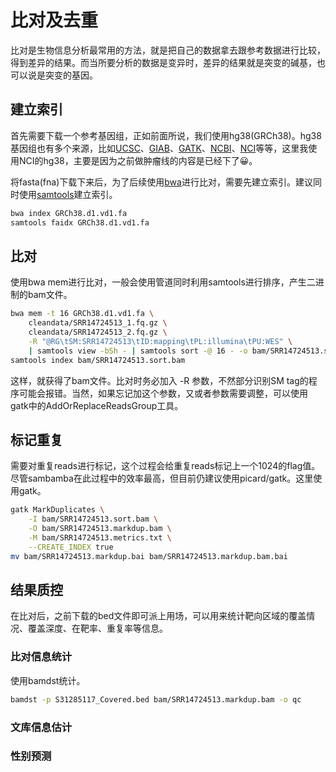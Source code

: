 # 比对及去重

比对是生物信息分析最常用的方法，就是把自己的数据拿去跟参考数据进行比较，得到差异的结果。而当所要分析的数据是变异时，差异的结果就是突变的碱基，也可以说是突变的基因。

## 建立索引

首先需要下载一个参考基因组，正如前面所说，我们使用hg38(GRCh38)。hg38基因组也有多个来源，比如[UCSC](https://hgdownload.soe.ucsc.edu/goldenpath/hg38/bigZips/)、[GIAB](https://www.nist.gov/programs-projects/genome-bottle)、[GATK](https://gatk.broadinstitute.org/hc/en-us/articles/360035890811-Resource-bundle)、[NCBI](https://www.ncbi.nlm.nih.gov/datasets/genome/GCF_000001405.40/)、[NCI](https://gdc.cancer.gov/about-data/gdc-data-processing/gdc-reference-files)等等，这里我使用NCI的hg38，主要是因为之前做肿瘤线的内容是已经下了😀。

将fasta(fna)下载下来后，为了后续使用[bwa](https://bio-bwa.sourceforge.net/)进行比对，需要先建立索引。建议同时使用[samtools](http://www.htslib.org/)建立索引。

```bash
bwa index GRCh38.d1.vd1.fa
samtools faidx GRCh38.d1.vd1.fa
```

## 比对
使用bwa mem进行比对，一般会使用管道同时利用samtools进行排序，产生二进制的bam文件。
```bash
bwa mem -t 16 GRCh38.d1.vd1.fa \
    cleandata/SRR14724513_1.fq.gz \
    cleandata/SRR14724513_2.fq.gz \
    -R "@RG\tSM:SRR14724513\tID:mapping\tPL:illumina\tPU:WES" \
    | samtools view -bSh - | samtools sort -@ 16 - -o bam/SRR14724513.sort.bam
samtools index bam/SRR14724513.sort.bam
```

这样，就获得了bam文件。比对时务必加入 -R 参数，不然部分识别SM tag的程序可能会报错。当然，如果忘记加这个参数，又或者参数需要调整，可以使用gatk中的AddOrReplaceReadsGroup工具。


## 标记重复

需要对重复reads进行标记，这个过程会给重复reads标记上一个1024的flag值。尽管sambamba在此过程中的效率最高，但目前仍建议使用picard/gatk。这里使用gatk。

```bash
gatk MarkDuplicates \
    -I bam/SRR14724513.sort.bam \
    -O bam/SRR14724513.markdup.bam \
    -M bam/SRR14724513.metrics.txt \
    --CREATE_INDEX true
mv bam/SRR14724513.markdup.bai bam/SRR14724513.markdup.bam.bai
```


## 结果质控

在比对后，之前下载的bed文件即可派上用场，可以用来统计靶向区域的覆盖情况、覆盖深度、在靶率、重复率等信息。

### 比对信息统计
使用bamdst统计。

```bash
bamdst -p S31285117_Covered.bed bam/SRR14724513.markdup.bam -o qc
```

### 文库信息估计




### 性别预测









